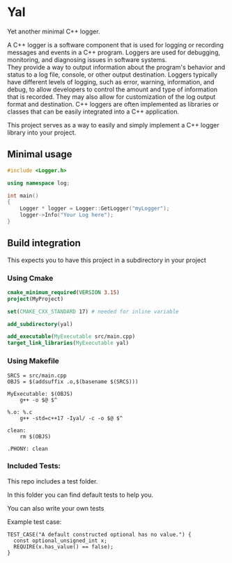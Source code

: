 # Yal

Yet another minimal C++ logger.

A C++ logger is a software component that is used for logging or recording messages and events in a C++ program. 
Loggers are used for debugging, monitoring, and diagnosing issues in software systems. \
They provide a way to output information about the program's behavior and status to a log file, console, or other output destination. Loggers typically have different levels of logging, such as error, warning, information, and debug, to allow developers to control the amount and type of information that is recorded. 
They may also allow for customization of the log output format and destination. 
C++ loggers are often implemented as libraries or classes that can be easily integrated into a C++ application.

This project serves as a way to easily and simply implement a C++ logger library into your project.

## Minimal usage

```c++
#include <Logger.h>

using namespace log;

int main()
{
    Logger * logger = Logger::GetLogger("myLogger");
    logger->Info("Your Log here");
}
```

## Build integration

This expects you to have this project in a subdirectory in your project

### Using Cmake

```cmake
cmake_minimum_required(VERSION 3.15)
project(MyProject)

set(CMAKE_CXX_STANDARD 17) # needed for inline variable

add_subdirectory(yal)

add_executable(MyExecutable src/main.cpp)
target_link_libraries(MyExecutable yal)
```

### Using Makefile

```
SRCS = src/main.cpp
OBJS = $(addsuffix .o,$(basename $(SRCS)))

MyExecutable: $(OBJS)
	g++ -o $@ $^

%.o: %.c
	g++ -std=c++17 -Iyal/ -c -o $@ $^

clean:
	rm $(OBJS)

.PHONY: clean
```


### Included Tests:
This repo includes a test folder.

In this folder you can find default tests to help you. 

You can also write your own tests

Example test case:
```
TEST_CASE("A default constructed optional has no value.") {
  const optional_unsigned_int x;
  REQUIRE(x.has_value() == false);
}
```
